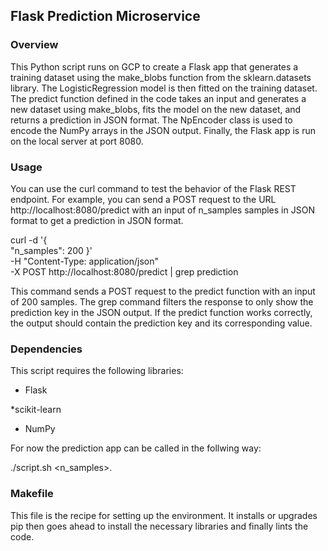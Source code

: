 ## Flask Prediction Microservice

### Overview

This Python script runs on GCP to create a Flask app that generates a training dataset using the make_blobs function from the sklearn.datasets library. The LogisticRegression model is then fitted on the training dataset. The predict function defined in the code takes an input and generates a new dataset using make_blobs, fits the model on the new dataset, and returns a prediction in JSON format. The NpEncoder class is used to encode the NumPy arrays in the JSON output. Finally, the Flask app is run on the local server at port 8080.

### Usage
You can use the curl command to test the behavior of the Flask REST endpoint. For example, you can send a POST request to the URL http://localhost:8080/predict with an input of n_samples samples in JSON format to get a prediction in JSON format.

curl -d '{  
   "n_samples": 200
}'\
     -H "Content-Type: application/json" \
     -X POST http://localhost:8080/predict | grep prediction

This command sends a POST request to the predict function with an input of 200 samples. The grep command filters the response to only show the prediction key in the JSON output. If the predict function works correctly, the output should contain the prediction key and its corresponding value.

### Dependencies
This script requires the following libraries:

* Flask

*scikit-learn

* NumPy

For now the prediction app can be called in the follwing way:

./script.sh <n_samples>.

### Makefile

This file is the recipe for setting up the environment. It installs or upgrades pip then goes ahead to install the necessary libraries and finally lints the code.
